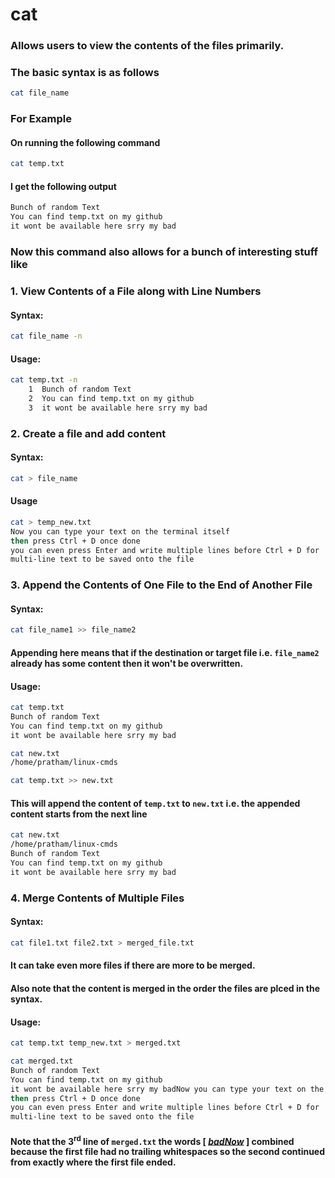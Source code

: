 # cat
### Allows users to view the contents of the files primarily.
### The basic syntax is as follows
```bash
cat file_name
```
### For Example
#### On running the following command
```bash
cat temp.txt
```
#### I get the following output
```bash
Bunch of random Text
You can find temp.txt on my github
it wont be available here srry my bad
```

### Now this command also allows for a bunch of interesting stuff like
### 1. View Contents of a File along with Line Numbers
#### Syntax:
```bash
cat file_name -n
```
#### Usage:
```bash
cat temp.txt -n
    1  Bunch of random Text
    2  You can find temp.txt on my github
    3  it wont be available here srry my bad
```
### 2. Create a file and add content
#### Syntax:
```bash
cat > file_name
```
#### Usage
```bash
cat > temp_new.txt
Now you can type your text on the terminal itself 
then press Ctrl + D once done
you can even press Enter and write multiple lines before Ctrl + D for 
multi-line text to be saved onto the file
```
### 3. Append the Contents of One File to the End of Another File
#### Syntax:
```bash
cat file_name1 >> file_name2
```
#### Appending here means that if the destination or target file i.e. `file_name2` already has some content then it won't be overwritten.

#### Usage:
```bash
cat temp.txt
Bunch of random Text
You can find temp.txt on my github
it wont be available here srry my bad
```
```bash
cat new.txt
/home/pratham/linux-cmds
```
```bash
cat temp.txt >> new.txt
```
#### This will append the content of `temp.txt` to `new.txt` i.e. the appended content starts from the next line
```bash
cat new.txt
/home/pratham/linux-cmds
Bunch of random Text
You can find temp.txt on my github
it wont be available here srry my bad
```

### 4. Merge Contents of Multiple Files
#### Syntax:
```bash
cat file1.txt file2.txt > merged_file.txt
```
#### It can take even more files if there are more to be merged.
#### Also note that the content is merged in the order the files are plced in the syntax.

#### Usage:
```bash
cat temp.txt temp_new.txt > merged.txt
```
```bash
cat merged.txt
Bunch of random Text
You can find temp.txt on my github
it wont be available here srry my badNow you can type your text on the terminal itself 
then press Ctrl + D once done
you can even press Enter and write multiple lines before Ctrl + D for 
multi-line text to be saved onto the file
```
#### Note that the 3<sup>rd</sup> line of `merged.txt` the words [ <i><u>badNow</u></i> ] combined because the first file had no trailing whitespaces so the second continued from exactly where the first file ended.